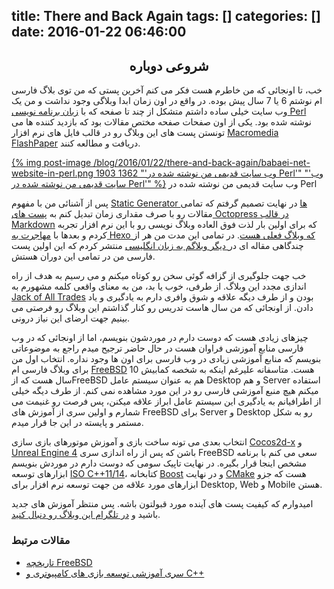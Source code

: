 title: There and Back Again
tags: []
categories: []
date: 2016-01-22 06:46:00
---

## <center>شروعی دوباره</center> ##

خب، تا اونجائی که من خاطرم هست فکر می کنم آخرین پستی که من توی بلاگ فارسی ام نوشتم 6 یا 7 سال پیش بوده. در واقع در اون زمان ابدا وبلاگی وجود نداشت و من یک وب سایت خیلی ساده داشتم متشکل از چند تا صفحه که با [زبان برنامه نویسی Perl](https://github.com/NuLL3rr0r/babaei-net-in-perl) نوشته شده بود. یکی از اون صفحات صفحه مختص مقالات بود که بازدید کننده ها می تونستن پست های این وبلاگ رو در قالب فایل های نرم افزار [Macromedia FlashPaper](https://www.adobe.com/support/flashpaper/) دریافت و مطالعه کنند. 

[{% img post-image /blog/2016/01/22/there-and-back-again/babaei-net-website-in-perl.png 1903 1362 "'وب سایت قدیمی من نوشته شده در Perl'" "'وب سایت قدیمی من نوشته شده در Perl'" %}](/blog/2016/01/22/there-and-back-again/babaei-net-website-in-perl.png)
<span class="post-image-title">وب سایت قدیمی من نوشته شده در Perl</span>

پس از آشنائی من با مفهوم [Static Generator ها](https://www.staticgen.com/) در نهایت تصمیم گرفتم که تمامی مقالات رو با صرف مقداری زمان تبدیل کنم به [پست های Octopress در قالب  Markdown](https://github.com/NuLL3rr0r/babaei-net-blog-source/tree/octopress-v2)  که برای اولین بار لذت فوق العاده وبلاگ نویسی رو با این نرم افزار تجربه کردم و بعدها با [مهاجرت به Hexo که وبلاگ فعلی هست](https://github.com/NuLL3rr0r/babaei-net-blog-source/tree/hexo-v3). در تمامی این مدت من هر از چندگاهی مقاله ای در[ دیگر وبلاگم به زبان انگلیسی](http://www.babaei.net/) منتشر کردم که این اولین پست فارسی من در تمامی این دوران هستش.

خب جهت جلوگیری از گزافه گوئی سخن رو کوتاه میکنم و می رسیم به هدف از راه اندازی مجدد این وبلاگ. از طرفی، خوب یا بد، من به معنای واقعی کلمه مشهورم به [Jack of All Trades]( https://en.wikipedia.org/wiki/Jack_of_all_trades,_master_of_none) بودن و از طرف دیگه علاقه و شوق وافری دارم به یادگیری و یاد دادن. از اونجائی که من سال هاست تدریس رو کنار گذاشتم این وبلاگ رو فرصتی می بینیم جهت ارضای این نیاز درونی.

چیزهای زیادی هست که دوست دارم در موردشون بنویسم، اما از اونجائی که در وب فارسی منابع آموزشی فراوان هست در حال حاضر ترجیح میدم راجع به موضوعاتی بنویسم که منابع آموزشی زیادی در وب فارسی برای اون ها وجود نداره. انتخاب اول من برای وبلاگ فارسی ام  [FreeBSD](https://www.freebsd.org/) هست. متاسفانه علیرغم اینکه به شخصه کمابیش 10 سال هست که ازFreeBSD هم به عنوان سیستم عامل Desktop و هم Server استفاده میکنم هیچ منبع آموزشی فارسی رو در این مورد مشاهده نمی کنم. از طرف دیگه خیلی از اطرافیانم به یادگیری این سیستم عامل ابراز علاقه میکنن، پس فرصت رو غنیمت می شمارم و اولین سری از آموزش های FreeBSD برای Server و Desktop رو به شکل مستمر و پایسته در این جا قرار میدم.

انتخاب بعدی می تونه ساخت بازی و آموزش موتورهای بازی سازی [Cocos2d-x](http://www.cocos2d-x.org/)
 و [Unreal Engine 4](https://www.unrealengine.com/) باشن که پس از راه اندازی سری FreeBSD سعی می کنم با برنامه مشخص اینجا قرار بگیره. در نهایت تاپیک سومی که دوست دارم در موردش بنویسم ابزارهای توسعه [ISO C++11/14](https://isocpp.org/)، کتابخانه [Boost](http://www.boost.org/) و در نهایت [CMake](https://cmake.org/) هست که جزو ابزارهای مورد علاقه من جهت توسعه نرم افزار برای Desktop, Web و Mobile هستن.

امیدوارم که کیفیت پست های آینده مورد قبولتون باشه. پس منتظر آموزش های جدید باشید و [در تلگرام این وبلاگ رو دنبال کنید](https://telegram.me/babaei_net).

<!-- more -->

### مقالات مرتبط ###

* [تاریخچه FreeBSD](/blog/2016/01/23/the-history-of-freebsd/)
* [سری آموزشی توسعه بازی های کامپیوتری و C++](/blog/2016/01/23/game-development-and-c-tutorials-series/)

